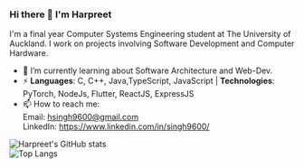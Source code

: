 ### Hi there 👋 I'm Harpreet
I'm a final year Computer Systems Engineering student at The University of Auckland. I work on projects involving Software Development and Computer Hardware. 

- 🌱 I’m currently learning about Software Architecture and Web-Dev. 
- ⚡ **Languages**: C, C++, Java,TypeScript, JavaScript | **Technologies**: PyTorch, NodeJs, Flutter, ReactJS, ExpressJS
- 📫 How to reach me: <br>Email: hsingh9600@gmail.com<br> LinkedIn: https://www.linkedin.com/in/singh9600/

![Harpreet's GitHub stats](https://github-readme-stats.vercel.app/api?username=hsingh124&count_private=true&show_icons=true&theme=dark)\
![Top Langs](https://github-readme-stats.vercel.app/api/top-langs/?username=hsingh124&layout=compact&theme=dark&count_private=true)

<!--
- 💻 &nbsp; Python | Java | C++ | C | JavaScript | MATLAB
- 🌐 &nbsp; HTML | CSS | Bootstrap | Node.js | VueJS | ExpressJS
- 🛢 &nbsp; MySQL | MongoDB
- 🔧 &nbsp; Git | PyTorch

**singh9600/singh9600** is a ✨ _special_ ✨ repository because its `README.md` (this file) appears on your GitHub profile.

Here are some ideas to get you started:

- 🔭 I’m currently working on ...
- 🌱 I’m currently learning ...
- 👯 I’m looking to collaborate on ...
- 🤔 I’m looking for help with ...
- 💬 Ask me about ...
- 📫 How to reach me: ...
- 😄 Pronouns: ...
- ⚡ Fun fact: ...
-->
